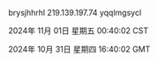 brysjhhrhl 219.139.197.74 yqqlmgsycl

2024年 11月 01日 星期五 00:40:02 CST

2024年 10月 31日 星期四 16:40:02 GMT
